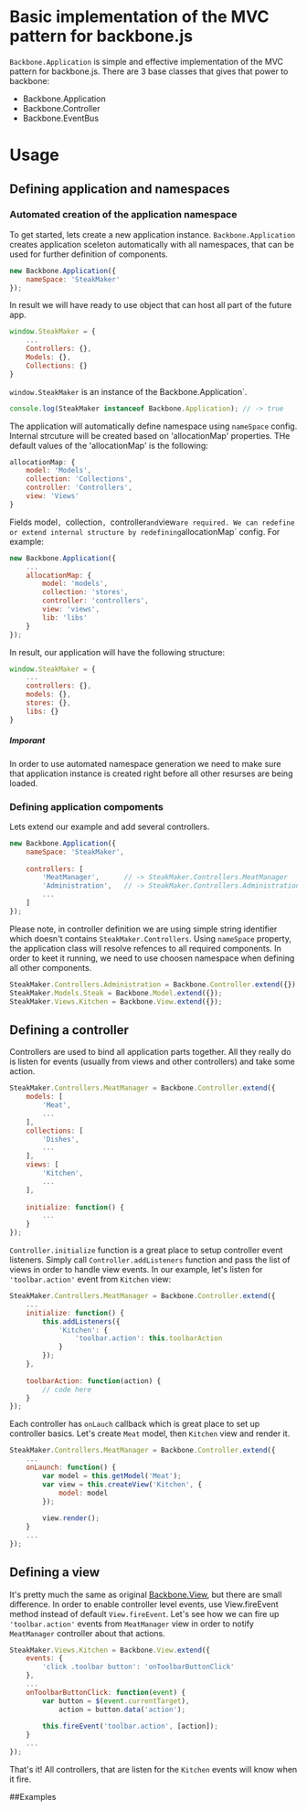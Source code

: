 # Basic implementation of the MVC pattern for backbone.js

`Backbone.Application` is simple and effective implementation of the MVC pattern for backbone.js. There are 3 base classes that gives that power to backbone:
* Backbone.Application
* Backbone.Controller
* Backbone.EventBus

# Usage
## Defining application and namespaces
### Automated creation of the application namespace
To get started, lets create a new application instance. `Backbone.Application` creates application sceleton automatically with all namespaces, that can be used for further definition of components. 
```Javascript
new Backbone.Application({
	nameSpace: 'SteakMaker'
});
```
In result we will have ready to use object that can host all part of the future app.
```Javascript
window.SteakMaker = {
    ...
    Controllers: {},
    Models: {},
    Collections: {}
}

```
`window.SteakMaker` is an instance of the Backbone.Application`.
```Javascript
console.log(SteakMaker instanceof Backbone.Application); // -> true
```

The application will automatically define namespace using `nameSpace` config. Internal strcuture will be created based on 'allocationMap' properties. THe default values of the 'allocationMap' is the following:
```Javascript
allocationMap: {
    model: 'Models',
    collection: 'Collections',
    controller: 'Controllers',
    view: 'Views'
}
```

Fields model`, `collection`, `controller` and `view` are required. We can redefine or extend internal structure by redefining `allocationMap` config. 
For example:
```Javascript
new Backbone.Application({
    ...    
    allocationMap: {
        model: 'models',
        collection: 'stores',
        controller: 'controllers',
        view: 'views',
        lib: 'libs'
    }
});
```
In result, our application will have the following structure:
```Javascript
window.SteakMaker = {
    ...
    controllers: {},
    models: {},
    stores: {},
    libs: {}    
}
```
##### Imporant
In order to use automated namespace generation we need to make sure that application instance is created right before all other resurses are being loaded.

### Defining application compoments
Lets extend our example and add several controllers.
```Javascript
new Backbone.Application({
	nameSpace: 'SteakMaker',
	
	controllers: [
		'MeatManager',      // -> SteakMaker.Controllers.MeatManager
		'Administration',   // -> SteakMaker.Controllers.Administration
        ...
	]
});
```
Please note, in controller definition we are using simple string identifier which doesn't contains `SteakMaker.Controllers`. Using `nameSpace` property, the application class will resolve refences to all required components. In order to keet it running, we need to use choosen namespace when defining all other components.
```Javascript
SteakMaker.Controllers.Administration = Backbone.Controller.extend({});
SteakMaker.Models.Steak = Backbone.Model.extend({});
SteakMaker.Views.Kitchen = Backbone.View.extend({});
```

## Defining a controller 
Controllers are used to bind all application parts together. All they really do is listen for events (usually from views and other controllers) and take some action.
```Javascript
SteakMaker.Controllers.MeatManager = Backbone.Controller.extend({
	models: [
		'Meat',
		...
	],
	collections: [
		'Dishes',
		...
	],
	views: [
		'Kitchen',
		...
	],
    
    initialize: function() {
        ...
    }
});
```

`Controller.initialize` function is a great place to setup controller event listeners. Simply call `Controller.addListeners` function and pass the list of views in order to handle view events. In our example, let's listen for `'toolbar.action'` event from `Kitchen` view:
```Javascript
SteakMaker.Controllers.MeatManager = Backbone.Controller.extend({
	...		
	initialize: function() {
		this.addListeners({
			'Kitchen': {
				'toolbar.action': this.toolbarAction
			}
		});
	},
	
	toolbarAction: function(action) {
		// code here
	}
});
```

Each controller has `onLauch` callback which is great place to set up controller basics. Let's create `Meat` model, then `Kitchen` view and render it.
```Javascript
SteakMaker.Controllers.MeatManager = Backbone.Controller.extend({
	...		
	onLaunch: function() {
		var model = this.getModel('Meat');
		var view = this.createView('Kitchen', {
			model: model
		});
		
		view.render();
	}
	...
});
```

## Defining a view
It's pretty much the same as original [Backbone.View](http://backbonejs.org/#View), but there are small difference. In order to enable controller level events, use View.fireEvent method instead of default `View.fireEvent`. Let's see how we can fire up `'toolbar.action'` events from `MeatManager` view in order to notify `MeatManager` controller about that actions.
```Javascript
SteakMaker.Views.Kitchen = Backbone.View.extend({
	events: {
		'click .toolbar button': 'onToolbarButtonClick'
	},
	...		
	onToolbarButtonClick: function(event) {
		var button = $(event.currentTarget),
			action = button.data('action');
			
		this.fireEvent('toolbar.action', [action]);
	}
	...
});
```
That's it! All controllers, that are listen for the `Kitchen` events will know when it fire.

##Examples